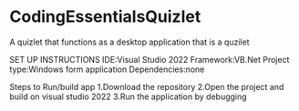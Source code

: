 # CodingEssentialsQuizlet
A quizlet that functions as a desktop application that is a quzilet

SET UP INSTRUCTIONS
IDE:Visual Studio 2022
Framework:VB.Net
Project type:Windows form application 
Dependencies:none

Steps to Run/build app 
1.Download the repository
2.Open the project and build on visual studio 2022
3.Run the application by debugging
